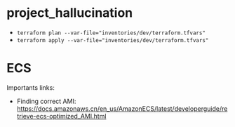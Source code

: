 # project_hallucination


- ```terraform plan --var-file="inventories/dev/terraform.tfvars"```
- ```terraform apply --var-file="inventories/dev/terraform.tfvars"```


# ECS 

Importants links:

- Finding correct AMI: https://docs.amazonaws.cn/en_us/AmazonECS/latest/developerguide/retrieve-ecs-optimized_AMI.html
